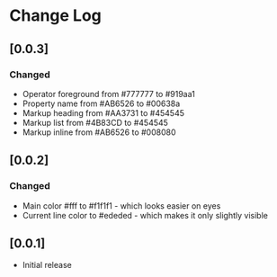 # Change Log

## [0.0.3]
### Changed
- Operator foreground from #777777 to #919aa1 
- Property name from #AB6526 to #00638a
- Markup heading from #AA3731 to #454545
- Markup list from #4B83CD to #454545
- Markup inline from #AB6526 to #008080

## [0.0.2]
### Changed
- Main color #fff to #f1f1f1 - which looks easier on eyes 
- Current line color to #ededed - which makes it only slightly visible

## [0.0.1]
- Initial release
